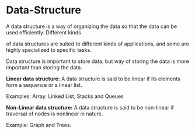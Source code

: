 # Data-Structure

A data structure is a way of organizing the data so that the data can be used efficiently. Different kinds 

of data structures are suited to different kinds of applications, and some are highly specialized to specific tasks. 

Data structure is important to store data, but way of storing the data is more important than storing the data.

**Linear data structure:** A data structure is said to be linear if its elements form a sequence or a linear list. 

Examples: Array. Linked List, Stacks and Queues

**Non-Linear data structure:** A data structure is said to be non-linear if traversal of nodes is nonlinear in nature. 

Example: Graph and Trees.

